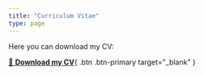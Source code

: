 ```yaml
---
title: "Curriculum Vitae"
type: page
---
```


Here you can download my CV:

[📄 **Download my CV**](../../static/uploads/lucalooser_cv.pdf){ .btn .btn-primary target="_blank" }
